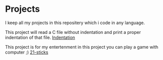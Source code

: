 # Projects
I keep all my projects in this repositery which i code in any language.

This project will read a C file without indentation and print a proper indentation of that file.
[Indentation](https://github.com/vipin3699/Projects/tree/master/indentation)

This project is for my entertenment in this project you can play a game with computer ;)
[21-sticks](https://github.com/vipin3699/Projects/tree/master/21-sticks)
